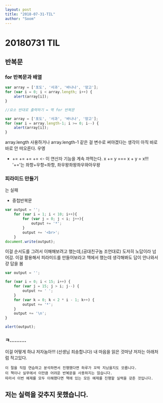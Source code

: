 ```yaml
---
layout: post
title: "2018-07-31-TIL"
author: "Soom"
---
```


# 20180731 TIL

## 반복문

### for 반복문과 배열
```javascript
var array = ['포도', '사과', '바나나', '망고'];
for (var i = 0; i < array.length; i++) {
    alert(array[i]);
}

//요소 반대로 출력하기 = 역 for 반복문

var array = ['포도', '사과', '바나나', '망고'];
for (var i = array.length-1; i >= 0; i--) {
    alert(array[i]);
}
```

array.length 사용하거나 array.length-1 같은 걸 변수로 써야겠다는 생각이 아직 바로바로 안 떠오른다. 우엥

- += += +=
+= <- 이 연산자 기능을 계속 까먹는다.
x += y   ===  x + y = x!!! '+='는 좌항+우항=좌항, 좌우왕좌왕좌우와아우왕

### 피라미드 만들기
는 실패

- 중첩반복문
```javascript
var output = '';
	for (var i = 1; i < 10; i++){
		for (var j = 0; j < i; j++){
			output += '*';
        }
		output += '<br>';
    }
document.write(output);
```
이걸 순서도를 그려서 이해해보려고 했는데,(공대친구놈 조언대로)
도저히 노답이라 넘어감.
이걸 활용해서 피라미드를 만들어보라고 책에서 했는데 생각해봐도 답이 안나와서 걍 답을 봄

```javascript
var output = '';

for (var i = 0; i < 15; i++) {
    for (var j = 15; j > i; j--) {
        output += ' ';
    }
    for (var k = 0; k < 2 * i - 1; k++) {
        output += '*';
    }
    output += '\n';
}

alert(output);
```

### ㅋ..........
이걸 어떻게 하냐 저자놈아!!! (선생님 죄송합니다)
내 마음을 읽은 것마냥 저자는 아래처럼 적고있다.

```text
이 절을 직접 연습하고 분석하면서 진행했다면 하루가 꼬박 지났을지도 모릅니다.
이 책이나 실무에서 이만큼 어려운 반복문을 사용하지는 않습니다.
따라서 이번 예제를 모두 이해했다면 책에 있는 모든 예제를 진행할 실력을 갖춘 것입니다.
```

## 저는 실력을 갖추지 못했습니다.


